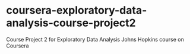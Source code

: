 # coursera-exploratory-data-analysis-course-project2
Course Project 2 for Exploratory Data Analysis Johns Hopkins course on Coursera
